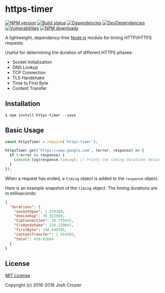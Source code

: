 # https-timer

[![NPM version][npm-image]][npm-url]
[![Build status][travis-image]][travis-url]
[![Dependencies][david-image]][david-url]
[![DevDependencies][david-dev-image]][david-dev-url]
[![Vulnerabilities][snyk-image]][snyk-url]
[![NPM downloads][download-image]][download-url]

[npm-image]: https://img.shields.io/npm/v/https-timer.svg?style=flat
[npm-url]: https://www.npmjs.com/package/https-timer
[travis-image]: https://img.shields.io/travis/JoshCrozier/https-timer.svg?style=flat
[travis-url]: https://travis-ci.org/JoshCrozier/https-timer
[david-image]: https://img.shields.io/david/JoshCrozier/https-timer.svg?style=flat
[david-url]: https://david-dm.org/JoshCrozier/https-timer
[david-dev-image]: https://david-dm.org/JoshCrozier/https-timer/dev-status.svg
[david-dev-url]: https://david-dm.org/JoshCrozier/https-timer?type=dev
[snyk-image]: https://snyk.io/test/npm/https-timer/badge.svg?style=flat-square
[snyk-url]: https://snyk.io/test/npm/https-timer
[download-image]: https://img.shields.io/npm/dm/https-timer.svg?style=flat-square
[download-url]: https://www.npmjs.com/package/https-timer

A lightweight, dependency-free [Node.js]((https://nodejs.org)) module for timing HTTP/HTTPS requests.

Useful for determining the duration of different HTTPS phases:

- Socket Initialization
- DNS Lookup
- TCP Connection
- TLS Handshake
- Time to First Byte
- Content Transfer

## Installation

    $ npm install https-timer --save

## Basic Usage

```js
const httpsTimer = require('https-timer');

httpsTimer.get('https://www.google.com', (error, response) => {
  if (!error && response) {
    console.log(response.timing); // Prints the timing durations below
  }
});
```

When a request has ended, a `timing` object is added to the `response` object.

Here is an example snapshot of the `timing` object. The timing durations are in milliseconds:

```json
{
  "durations": {
    "socketOpen": 1.579389,
    "dnsLookup": 39.922508,
    "tcpConnection": 28.770425,
    "tlsHandshake": 218.159047,
    "firstByte": 148.640706,
    "contentTransfer": 1.954565,
    "total": 439.02664
  }
}
```


## License

[MIT License](http://opensource.org/licenses/MIT)

Copyright (c) 2016-2018 Josh Crozier